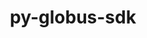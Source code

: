 ---
title: "py-globus-sdk"
layout: cache
categories: [package, develop]
meta: {"versions": ["3.10.1"], "compilers": ["gcc@=11.1.0", "oneapi@=2023.1.0"], "oss": ["ubuntu20.04"], "platforms": ["linux"], "targets": ["ppc64le", "x86_64", "x86_64_v3"], "stacks": ["e4s", "e4s-oneapi", "e4s-power", "root"], "num_specs": 14, "num_specs_by_stack": {"root": 14, "e4s-power": 6, "e4s-oneapi": 3, "e4s": 5}}
spec_details: [{"hash": "xisqz7o7ph2eagciy44k3vdsmir4axof", "compiler": "gcc@=11.1.0", "versions": ["3.10.1"], "os": "ubuntu20.04", "platform": "linux", "target": "ppc64le", "variants": ["build_system=python_pip"], "stacks": ["root", "e4s-power"], "size": "-", "tarball": "https://binaries.spack.io/develop/build_cache/linux-ubuntu20.04-ppc64le/gcc-11.1.0/py-globus-sdk-3.10.1/linux-ubuntu20.04-ppc64le-gcc-11.1.0-py-globus-sdk-3.10.1-xisqz7o7ph2eagciy44k3vdsmir4axof.spack"}, {"hash": "ossljnvjsof5pewfidj222dk5fyqnsxl", "compiler": "gcc@=11.1.0", "versions": ["3.10.1"], "os": "ubuntu20.04", "platform": "linux", "target": "ppc64le", "variants": ["build_system=python_pip"], "stacks": ["root", "e4s-power"], "size": "-", "tarball": "https://binaries.spack.io/develop/build_cache/linux-ubuntu20.04-ppc64le/gcc-11.1.0/py-globus-sdk-3.10.1/linux-ubuntu20.04-ppc64le-gcc-11.1.0-py-globus-sdk-3.10.1-ossljnvjsof5pewfidj222dk5fyqnsxl.spack"}, {"hash": "ug2jxs4lxw5qkvudwuer25f77ydkjvi6", "compiler": "gcc@=11.1.0", "versions": ["3.10.1"], "os": "ubuntu20.04", "platform": "linux", "target": "ppc64le", "variants": ["build_system=python_pip"], "stacks": ["root", "e4s-power"], "size": "-", "tarball": "https://binaries.spack.io/develop/build_cache/linux-ubuntu20.04-ppc64le/gcc-11.1.0/py-globus-sdk-3.10.1/linux-ubuntu20.04-ppc64le-gcc-11.1.0-py-globus-sdk-3.10.1-ug2jxs4lxw5qkvudwuer25f77ydkjvi6.spack"}, {"hash": "yqbil3yf5w4vhv5vr6p4uecaqfppdt7s", "compiler": "gcc@=11.1.0", "versions": ["3.10.1"], "os": "ubuntu20.04", "platform": "linux", "target": "ppc64le", "variants": ["build_system=python_pip"], "stacks": ["root", "e4s-power"], "size": "-", "tarball": "https://binaries.spack.io/develop/build_cache/linux-ubuntu20.04-ppc64le/gcc-11.1.0/py-globus-sdk-3.10.1/linux-ubuntu20.04-ppc64le-gcc-11.1.0-py-globus-sdk-3.10.1-yqbil3yf5w4vhv5vr6p4uecaqfppdt7s.spack"}, {"hash": "ug3rlinrp3w3bthrrionvvklw6ylej75", "compiler": "gcc@=11.1.0", "versions": ["3.10.1"], "os": "ubuntu20.04", "platform": "linux", "target": "ppc64le", "variants": ["build_system=python_pip"], "stacks": ["root", "e4s-power"], "size": "-", "tarball": "https://binaries.spack.io/develop/build_cache/linux-ubuntu20.04-ppc64le/gcc-11.1.0/py-globus-sdk-3.10.1/linux-ubuntu20.04-ppc64le-gcc-11.1.0-py-globus-sdk-3.10.1-ug3rlinrp3w3bthrrionvvklw6ylej75.spack"}, {"hash": "cbwaq5vftndjbrjlrkimtqw7oedwa6oo", "compiler": "gcc@=11.1.0", "versions": ["3.10.1"], "os": "ubuntu20.04", "platform": "linux", "target": "ppc64le", "variants": ["build_system=python_pip"], "stacks": ["root", "e4s-power"], "size": "-", "tarball": "https://binaries.spack.io/develop/build_cache/linux-ubuntu20.04-ppc64le/gcc-11.1.0/py-globus-sdk-3.10.1/linux-ubuntu20.04-ppc64le-gcc-11.1.0-py-globus-sdk-3.10.1-cbwaq5vftndjbrjlrkimtqw7oedwa6oo.spack"}, {"hash": "ka5uci7tiocc52hd2le4y3jjtkqfgrg3", "compiler": "oneapi@=2023.1.0", "versions": ["3.10.1"], "os": "ubuntu20.04", "platform": "linux", "target": "x86_64", "variants": ["build_system=python_pip"], "stacks": ["e4s-oneapi", "root"], "size": "-", "tarball": "https://binaries.spack.io/develop/build_cache/linux-ubuntu20.04-x86_64/oneapi-2023.1.0/py-globus-sdk-3.10.1/linux-ubuntu20.04-x86_64-oneapi-2023.1.0-py-globus-sdk-3.10.1-ka5uci7tiocc52hd2le4y3jjtkqfgrg3.spack"}, {"hash": "sixjcdvetcr5vjjfhr5lqunykrjwohab", "compiler": "oneapi@=2023.1.0", "versions": ["3.10.1"], "os": "ubuntu20.04", "platform": "linux", "target": "x86_64", "variants": ["build_system=python_pip"], "stacks": ["e4s-oneapi", "root"], "size": "-", "tarball": "https://binaries.spack.io/develop/build_cache/linux-ubuntu20.04-x86_64/oneapi-2023.1.0/py-globus-sdk-3.10.1/linux-ubuntu20.04-x86_64-oneapi-2023.1.0-py-globus-sdk-3.10.1-sixjcdvetcr5vjjfhr5lqunykrjwohab.spack"}, {"hash": "6v427o42czuzgvfp2vuoah7z2p5ptda4", "compiler": "oneapi@=2023.1.0", "versions": ["3.10.1"], "os": "ubuntu20.04", "platform": "linux", "target": "x86_64", "variants": ["build_system=python_pip"], "stacks": ["e4s-oneapi", "root"], "size": "-", "tarball": "https://binaries.spack.io/develop/build_cache/linux-ubuntu20.04-x86_64/oneapi-2023.1.0/py-globus-sdk-3.10.1/linux-ubuntu20.04-x86_64-oneapi-2023.1.0-py-globus-sdk-3.10.1-6v427o42czuzgvfp2vuoah7z2p5ptda4.spack"}, {"hash": "lv3k5rcwwthlmntcbgo6sluoue6qfsfj", "compiler": "gcc@=11.1.0", "versions": ["3.10.1"], "os": "ubuntu20.04", "platform": "linux", "target": "x86_64_v3", "variants": ["build_system=python_pip"], "stacks": ["e4s", "root"], "size": "-", "tarball": "https://binaries.spack.io/develop/build_cache/linux-ubuntu20.04-x86_64_v3/gcc-11.1.0/py-globus-sdk-3.10.1/linux-ubuntu20.04-x86_64_v3-gcc-11.1.0-py-globus-sdk-3.10.1-lv3k5rcwwthlmntcbgo6sluoue6qfsfj.spack"}, {"hash": "gx54monittlekie7m2c7vtikxm6q6fv3", "compiler": "gcc@=11.1.0", "versions": ["3.10.1"], "os": "ubuntu20.04", "platform": "linux", "target": "x86_64_v3", "variants": ["build_system=python_pip"], "stacks": ["e4s", "root"], "size": "-", "tarball": "https://binaries.spack.io/develop/build_cache/linux-ubuntu20.04-x86_64_v3/gcc-11.1.0/py-globus-sdk-3.10.1/linux-ubuntu20.04-x86_64_v3-gcc-11.1.0-py-globus-sdk-3.10.1-gx54monittlekie7m2c7vtikxm6q6fv3.spack"}, {"hash": "jpohagxk6yjv3qsjscbdhshnatzq37lz", "compiler": "gcc@=11.1.0", "versions": ["3.10.1"], "os": "ubuntu20.04", "platform": "linux", "target": "x86_64_v3", "variants": ["build_system=python_pip"], "stacks": ["e4s", "root"], "size": "-", "tarball": "https://binaries.spack.io/develop/build_cache/linux-ubuntu20.04-x86_64_v3/gcc-11.1.0/py-globus-sdk-3.10.1/linux-ubuntu20.04-x86_64_v3-gcc-11.1.0-py-globus-sdk-3.10.1-jpohagxk6yjv3qsjscbdhshnatzq37lz.spack"}, {"hash": "edwevieffbqemrqalzdzzmu5y77nfcfu", "compiler": "gcc@=11.1.0", "versions": ["3.10.1"], "os": "ubuntu20.04", "platform": "linux", "target": "x86_64_v3", "variants": ["build_system=python_pip"], "stacks": ["e4s", "root"], "size": "-", "tarball": "https://binaries.spack.io/develop/build_cache/linux-ubuntu20.04-x86_64_v3/gcc-11.1.0/py-globus-sdk-3.10.1/linux-ubuntu20.04-x86_64_v3-gcc-11.1.0-py-globus-sdk-3.10.1-edwevieffbqemrqalzdzzmu5y77nfcfu.spack"}, {"hash": "7zmlzjyqb7kbu24mllk2vxggkdpab6lf", "compiler": "gcc@=11.1.0", "versions": ["3.10.1"], "os": "ubuntu20.04", "platform": "linux", "target": "x86_64_v3", "variants": ["build_system=python_pip"], "stacks": ["e4s", "root"], "size": "-", "tarball": "https://binaries.spack.io/develop/build_cache/linux-ubuntu20.04-x86_64_v3/gcc-11.1.0/py-globus-sdk-3.10.1/linux-ubuntu20.04-x86_64_v3-gcc-11.1.0-py-globus-sdk-3.10.1-7zmlzjyqb7kbu24mllk2vxggkdpab6lf.spack"}]
---